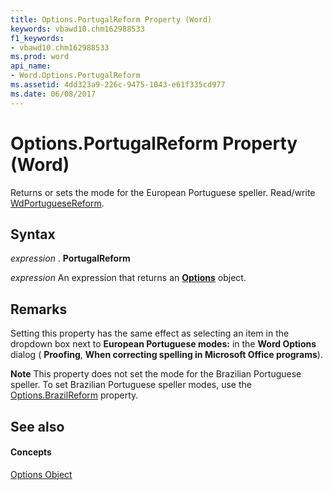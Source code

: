 ```yaml
---
title: Options.PortugalReform Property (Word)
keywords: vbawd10.chm162988533
f1_keywords:
- vbawd10.chm162988533
ms.prod: word
api_name:
- Word.Options.PortugalReform
ms.assetid: 4dd323a9-226c-9475-1043-e61f335cd977
ms.date: 06/08/2017
---
```



# Options.PortugalReform Property (Word)

Returns or sets the mode for the European Portuguese speller. Read/write [WdPortugueseReform](wdportuguesereform-enumeration-word.md).


## Syntax

 _expression_ . **PortugalReform**

 _expression_ An expression that returns an **[Options](options-object-word.md)** object.


## Remarks

Setting this property has the same effect as selecting an item in the dropdown box next to **European Portuguese modes:** in the **Word Options** dialog ( **Proofing**, **When correcting spelling in Microsoft Office programs**). 


 **Note**  This property does not set the mode for the Brazilian Portuguese speller. To set Brazilian Portuguese speller modes, use the [Options.BrazilReform](options-brazilreform-property-word.md) property.


## See also


#### Concepts


[Options Object](options-object-word.md)

